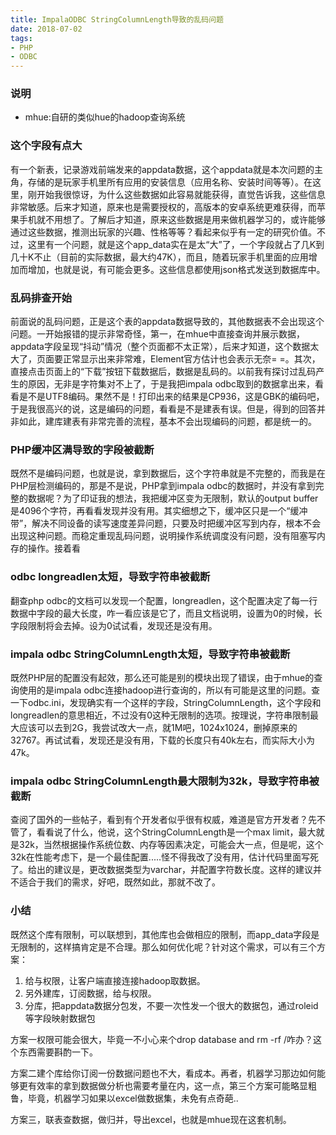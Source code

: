 ```yaml
---
title: ImpalaODBC StringColumnLength导致的乱码问题
date: 2018-07-02
tags: 
- PHP 
- ODBC
---
```

### 说明

- mhue:自研的类似hue的hadoop查询系统

### 这个字段有点大

有一个新表，记录游戏前端发来的appdata数据，这个appdata就是本次问题的主角，存储的是玩家手机里所有应用的安装信息（应用名称、安装时间等等）。在这里，刚开始我很惊讶，为什么这些数据如此容易就能获得，直觉告诉我，这些信息非常敏感。后来才知道，原来也是需要授权的，高版本的安卓系统更难获得，而苹果手机就不用想了。了解后才知道，原来这些数据是用来做机器学习的，或许能够通过这些数据，推测出玩家的兴趣、性格等等？看起来似乎有一定的研究价值。不过，这里有一个问题，就是这个app_data实在是太“大”了，一个字段就占了几K到几十K不止（目前的实际数据，最大约47K），而且，随着玩家手机里面的应用增加而增加，也就是说，有可能会更多。这些信息都使用json格式发送到数据库中。

### 乱码排查开始

前面说的乱码问题，正是这个表的appdata数据导致的，其他数据表不会出现这个问题。一开始报错的提示非常奇怪，第一，在mhue中直接查询并展示数据，appdata字段呈现“抖动”情况（整个页面都不太正常），后来才知道，这个数据太大了，页面要正常显示出来非常难，Element官方估计也会表示无奈= =。其次，直接点击页面上的“下载”按钮下载数据后，数据是乱码的。以前我有探讨过乱码产生的原因，无非是字符集对不上了，于是我把impala odbc取到的数据拿出来，看看是不是UTF8编码。果然不是！打印出来的结果是CP936，这是GBK的编码吧，于是我很高兴的说，这是编码的问题，看看是不是建表有误。但是，得到的回答并非如此，建库建表有非常完善的流程，基本不会出现编码的问题，都是统一的。

### PHP缓冲区满导致的字段被截断

既然不是编码问题，也就是说，拿到数据后，这个字符串就是不完整的，而我是在PHP层检测编码的，那是不是说，PHP拿到impala odbc的数据时，并没有拿到完整的数据呢？为了印证我的想法，我把缓冲区变为无限制，默认的output buffer是4096个字符，再看看发现并没有用。其实细想之下，缓冲区只是一个“缓冲带”，解决不同设备的读写速度差异问题，只要及时把缓冲区写到内存，根本不会出现这种问题。而稳定重现乱码问题，说明操作系统调度没有问题，没有阻塞写内存的操作。接着看

### odbc longreadlen太短，导致字符串被截断

翻查php odbc的文档可以发现一个配置，longreadlen，这个配置决定了每一行数据中字段的最大长度，咋一看应该是它了，而且文档说明，设置为0的时候，长字段限制将会去掉。设为0试试看，发现还是没有用。

### impala odbc StringColumnLength太短，导致字符串被截断

既然PHP层的配置没有起效，那么还可能是别的模块出现了错误，由于mhue的查询使用的是impala odbc连接hadoop进行查询的，所以有可能是这里的问题。查一下odbc.ini，发现确实有一个这样的字段，StringColumnLength，这个字段和longreadlen的意思相近，不过没有0这种无限制的选项。按理说，字符串限制最大应该可以去到2G，我尝试改大一点，就1M吧，1024x1024，删掉原来的32767。再试试看，发现还是没有用，下载的长度只有40k左右，而实际大小为47k。

### impala odbc StringColumnLength最大限制为32k，导致字符串被截断

查阅了国外的一些帖子，看到有个开发者似乎很有权威，难道是官方开发者？先不管了，看看说了什么，他说，这个StringColumnLength是一个max limit，最大就是32k，当然根据操作系统位数、内存等因素决定，可能会大一点，但是呢，这个32k在性能考虑下，是一个最佳配置.....怪不得我改了没有用，估计代码里面写死了。给出的建议是，更改数据类型为varchar，并配置字符数长度。这样的建议并不适合于我们的需求，好吧，既然如此，那就不改了。

### 小结

既然这个库有限制，可以联想到，其他库也会做相应的限制，而app_data字段是无限制的，这样搞肯定是不合理。那么如何优化呢？针对这个需求，可以有三个方案：

1. 给与权限，让客户端直接连接hadoop取数据。
2. 另外建库，订阅数据，给与权限。
3. 分库，把appdata数据分包发，不要一次性发一个很大的数据包，通过roleid等字段映射数据包

方案一权限可能会很大，毕竟一不小心来个drop database and rm -rf /咋办？这个东西需要斟酌一下。

方案二建个库给你订阅一份数据问题也不大，看成本。再者，机器学习那边如何能够更有效率的拿到数据做分析也需要考量在内，这一点，第三个方案可能略显粗鲁，毕竟，机器学习如果以excel做数据集，未免有点奇葩..

方案三，联表查数据，做归并，导出excel，也就是mhue现在这套机制。
